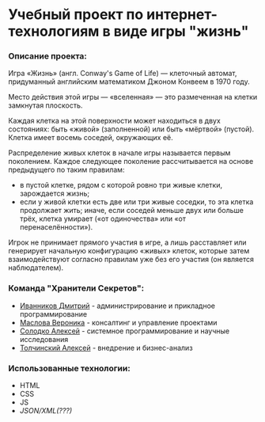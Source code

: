# Учебный проект по интернет-технологиям в виде игры "жизнь"
### Описание проекта:
Игра «Жизнь» (англ. Conway's Game of Life) — клеточный автомат, придуманный английским математиком Джоном Конвеем в 1970 году.

Место действия этой игры — «вселенная» — это размеченная на клетки замкнутая плоскость.

Каждая клетка на этой поверхности может находиться в двух состояниях: быть «живой» (заполненной) или быть «мёртвой» (пустой). Клетка имеет восемь соседей, окружающих её.

Распределение живых клеток в начале игры называется первым поколением. Каждое следующее поколение рассчитывается на основе предыдущего по таким правилам:
- в пустой клетке, рядом с которой ровно три живые клетки, зарождается жизнь;
- если у живой клетки есть две или три живые соседки, то эта клетка продолжает жить; иначе, если соседей меньше двух или больше трёх, клетка умирает («от одиночества» или «от перенаселённости»).

Игрок не принимает прямого участия в игре, а лишь расставляет или генерирует начальную конфигурацию «живых» клеток, которые затем взаимодействуют согласно правилам уже без его участия (он является наблюдателем).
### Команда "Хранители Секретов":
- [Иванников Дмитрий](https://stankin.github.io/inet-2017/idm-17-06/Ivannikov/index.html) - администрирование и прикладное программирование
- [Маслова Вероника](https://stankin.github.io/inet-2017/idm-17-06/Maslova/index.html) - консалтинг и управление проектами
- [Солодко Алексей](https://stankin.github.io/inet-2017/idm-17-06/Solodko/index.html) - системное программирование и научные исследования
- [Толчинский Алексей](https://stankin.github.io/inet-2017/idm-17-06/Tolchinski/index.html) - внедрение и бизнес-анализ
### Использованные технологии:
- HTML
- CSS
- JS
- <i>JSON/XML(???)</i>
